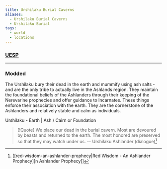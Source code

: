 ```yaml
---
title: Urshilaku Burial Caverns
aliases:
  - Urshilaku Burial Caverns
  - Urshilaku Burial
tags:
  - world
  - locations
---
```

### [UESP](https://en.uesp.net/wiki/Morrowind:Urshilaku_Burial_Caverns)

***
### Modded
The Urshilaku bury their dead in the earth and mummify using ash salts - and are the only tribe to actually live in the Ashlands region. They maintain the foundational beliefs of the Ashlanders through their keeping of the Nerevarine prophecies and offer guidance to Incarnates. These things enforce their association with the earth. They are the cornerstone of the Ashlanders and relatively stable and calm as individuals.

Urshilaku - Earth | Ash / Cairn or Foundation

> [!Quote]
> We place our dead in the burial cavern. Most are devoured by beasts and returned to the earth. The most honored are preserved so that they may watch under us.
> -- Urshilaku Ashlander (dialogue)[^1]

[^1]: [[red-wisdom-an-ashlander-prophecy|Red Wisdom - An Ashlander Prophecy]]n Ashlander Prophecy]]